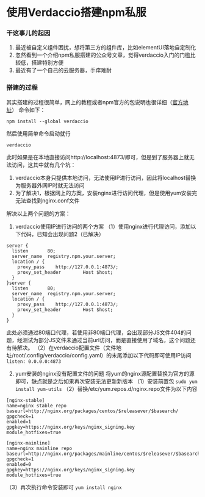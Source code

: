 # 使用Verdaccio搭建npm私服

### 干这事儿的起因
1. 最近被自定义组件困扰，想将第三方的组件库，比如elementUI落地自定制化
2. 忽然看到一个介绍npm私服搭建的公众号文章，觉得verdaccio入门的门槛比较低，搭建特别方便
3. 最近有了一个自己的云服务器，手痒难耐

### 搭建的过程
其实搭建的过程很简单，网上的教程或者npm官方的包说明也很详细（[官方地址](https://www.npmjs.com/package/verdaccio)）
命令如下：

`npm install --global verdaccio`

然后使用简单命令启动就行

`verdaccio`

此时如果是在本地直接访问http://localhost:4873/即可，但是到了服务器上就无法访问，这其中就有几个坑：
1. verdaccio本身只提供本地访问，无法使用IP进行访问，因此将localhost替换为服务器外网IP时就无法访问
2. 为了解决1，根据网上的方案，安装nginx进行访问代理，但是使用yum安装完无法查找到nginx.conf文件

解决以上两个问题的方案：
1. verdaccio使用IP进行访问的两个方案
（1）使用nginx进行代理访问，添加以下代码，已知会出现问题2（已解决）
```
server {
  listen       80;
  server_name  registry.npm.your.server;
  location / {
    proxy_pass    http://127.0.0.1:4873/;
    proxy_set_header        Host $host;
  }
}server {
  listen       80;
  server_name  registry.npm.your.server;
  location / {
    proxy_pass    http://127.0.0.1:4873/;
    proxy_set_header        Host $host;
  }
}
```
此处必须通过80端口代理，若使用非80端口代理，会出现部分JS文件404的问题，经测试为部分JS文件未通过当前url访问，而是直接使用了域名，这个问题还有待解决。
（2）在verdaccio配置文件（文件地址/root/.config/verdaccio/config.yaml）的末尾添加以下代码即可使用IP访问
`listen: 0.0.0.0:4873`

2. yum安装的nginx没有配置文件的问题
将yum的nginx源配置替换为官方的源即可，缺点就是之后如果再次安装无法更新新版本
（1）安装前置包
`sudo yum install yum-utils`
（2）替换/etc/yum.repos.d/nginx.repo文件为以下内容
```
[nginx-stable]
name=nginx stable repo
baseurl=http://nginx.org/packages/centos/$releasever/$basearch/
gpgcheck=1
enabled=1
gpgkey=https://nginx.org/keys/nginx_signing.key
module_hotfixes=true

[nginx-mainline]
name=nginx mainline repo
baseurl=http://nginx.org/packages/mainline/centos/$releasever/$basearch/
gpgcheck=1
enabled=0
gpgkey=https://nginx.org/keys/nginx_signing.key
module_hotfixes=true
```
（3）再次执行命令安装即可
`yum install nginx`